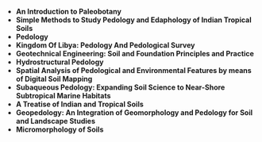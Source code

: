 
<ul>
  
 <li><b><a target="_blank" href="https://github.com/manjunath5496/Pedology-Books/blob/master/ped(1).pdf" style="text-decoration:none;">An Introduction to Paleobotany</a></b></li>
  
<li><b><a target="_blank" href="https://github.com/manjunath5496/Pedology-Books/blob/master/ped(2).pdf" style="text-decoration:none;">Simple Methods to Study Pedology and Edaphology of Indian Tropical Soils</a></b></li>

<li><b><a target="_blank" href="https://github.com/manjunath5496/Pedology-Books/blob/master/ped(3).pdf" style="text-decoration:none;">Pedology</a></b></li>                         
  <li><b><a target="_blank" href="https://github.com/manjunath5496/Pedology-Books/blob/master/ped(4).pdf" style="text-decoration:none;">Kingdom Of Libya: Pedology And Pedological Survey</a></b></li>  
     <li><b><a target="_blank" href="https://github.com/manjunath5496/Pedology-Books/blob/master/ped(5).pdf" style="text-decoration:none;">Geotechnical Engineering: Soil and Foundation Principles and Practice</a></b></li>  
 
  <li><b><a target="_blank" href="https://github.com/manjunath5496/Pedology-Books/blob/master/ped(6).pdf" style="text-decoration:none;">Hydrostructural Pedology</a></b></li>                         
  <li><b><a target="_blank" href="https://github.com/manjunath5496/Pedology-Books/blob/master/ped(7).pdf" style="text-decoration:none;">Spatial Analysis of Pedological and Environmental Features by means of Digital Soil Mapping</a></b></li>  
     <li><b><a target="_blank" href="https://github.com/manjunath5496/Pedology-Books/blob/master/ped(8).pdf" style="text-decoration:none;">Subaqueous Pedology: Expanding Soil Science to Near-Shore Subtropical Marine Habitats</a></b></li>  
   <li><b><a target="_blank" href="https://github.com/manjunath5496/Pedology-Books/blob/master/ped(9).pdf" style="text-decoration:none;">A Treatise of Indian and Tropical Soils</a></b></li>                         
  <li><b><a target="_blank" href="https://github.com/manjunath5496/Pedology-Books/blob/master/ped(10).pdf" style="text-decoration:none;">Geopedology: An Integration of Geomorphology and Pedology for Soil and Landscape Studies</a></b></li>  
     <li><b><a target="_blank" href="https://github.com/manjunath5496/Pedology-Books/blob/master/ped(11).rar" style="text-decoration:none;">Micromorphology of Soils</a></b></li>  



</ul>

